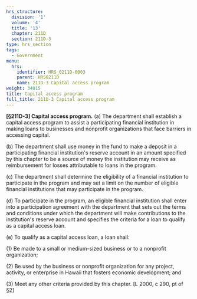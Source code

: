 ```yaml
---
hrs_structure:
  division: '1'
  volume: '4'
  title: '13'
  chapter: 211D
  section: 211D-3
type: hrs_section
tags:
  - Government
menu:
  hrs:
    identifier: HRS_0211D-0003
    parent: HRS0211D
    name: 211D-3 Capital access program
weight: 34015
title: Capital access program
full_title: 211D-3 Capital access program
---
```

**[§211D-3] Capital access program.** (a) The department shall establish a capital access program to assist a participating financial institution in making loans to businesses and nonprofit organizations that face barriers in accessing capital.

(b) The department shall use money in the fund to make a deposit in a participating financial institution's reserve account in an amount specified by this chapter to be a source of money the institution may receive as reimbursement for losses attributable to loans in the program.

(c) The department shall determine the eligibility of a financial institution to participate in the program and may set a limit on the number of eligible financial institutions that may participate in the program.

(d) To participate in the program, an eligible financial institution shall enter into a participation agreement with the department that sets out the terms and conditions under which the department will make contributions to the institution's reserve account and specifies the criteria for a loan to qualify as a capital access loan.

(e) To qualify as a capital access loan, a loan shall:

(1) Be made to a small or medium-sized business or to a nonprofit organization;

(2) Be used by the business or nonprofit organization for any project, activity, or enterprise in Hawaii that fosters economic development; and

(3) Meet any other criteria provided by this chapter. [L 2000, c 290, pt of §2]